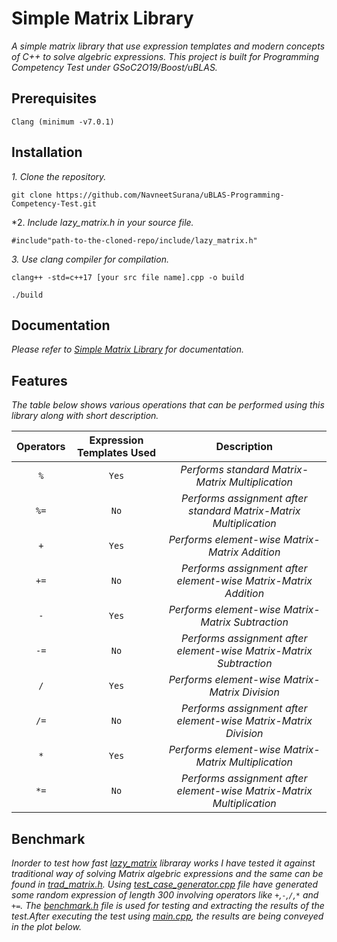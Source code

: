 
# Simple Matrix Library
 *A simple matrix library that use expression templates and modern concepts of C++ to solve algebric expressions. This project is built for Programming Competency Test under GSoC2O19/Boost/uBLAS.*
## Prerequisites
```
Clang (minimum -v7.0.1)
```
## Installation 
*1.  Clone the repository.*
```
git clone https://github.com/NavneetSurana/uBLAS-Programming-Competency-Test.git
```  
*2.  *Include lazy_matrix.h in your source file.*
```
#include"path-to-the-cloned-repo/include/lazy_matrix.h"
```  
*3. Use clang compiler for compilation.*
```
clang++ -std=c++17 [your src file name].cpp -o build
```
```
./build
```
## Documentation
*Please refer to [Simple Matrix Library](https://navneetsurana.github.io/uBLAS-Programming-Competency-Test) for documentation.*
## Features
*The table below shows various operations that can be performed using this library along with short description.*

| Operators | Expression Templates Used|Description|
|:---:|:--------------------------:|:-----------:|
| `%`  |   `Yes` | *Performs standard Matrix-Matrix Multiplication*|
| `%=` |   `No`  | *Performs assignment after standard Matrix-Matrix Multiplication*|
| `+`  |   `Yes` | *Performs element-wise Matrix-Matrix Addition*|
| `+=` |   `No`  | *Performs assignment after element-wise Matrix-Matrix Addition*|
| `-`  |   `Yes` | *Performs element-wise Matrix-Matrix Subtraction*|
| `-=` |   `No`  | *Performs assignment after element-wise Matrix-Matrix Subtraction*|
| `/`  |   `Yes` | *Performs element-wise Matrix-Matrix Division*|
| `/=` |   `No`  | *Performs assignment after element-wise Matrix-Matrix Division*|
| `*`  |   `Yes` | *Performs element-wise Matrix-Matrix Multiplication*|
| `*=` |   `No`  | *Performs assignment after element-wise Matrix-Matrix Multiplication*|
## Benchmark
*Inorder to test how fast [lazy_matrix](include/lazy_matrix.h) libraray works I have tested it against traditional way of solving Matrix algebric expressions and the same can be found in [trad_matrix.h](include/trad_matrix.h). Using [test_case_generator.cpp](test_case_generator.cpp) file have generated some random expression of length 300 involving operators like `+`,`-`,`/`,`*` and  `+=`. The [benchmark.h](include/benchmark.h) file is used for testing and extracting the results of the test.After executing the test using [main.cpp](main.cpp), the results are being conveyed in the plot below.*



